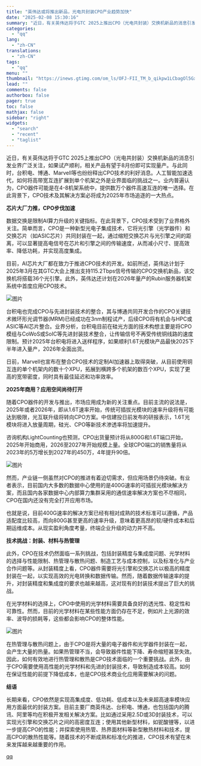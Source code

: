 ```yaml
---
title: "英伟达或将推出新品，光电共封装CPO产业趋势加快"
date: "2025-02-08 15:30:16"
summary: "近日，有关英伟达将于GTC 2025上推出CPO（光电共封装）交换机新品的消息引发业界广泛关注，如果..."
categories:
  - "qq"
lang:
  - "zh-CN"
translations:
  - "zh-CN"
tags:
  - "qq"
menu: ""
thumbnail: "https://inews.gtimg.com/om_ls/OFJ-FII_TM_b_qikpw1LCbagOl5Gxndy7K5isY4-q4uecAA_640360/0"
lead: ""
comments: false
authorbox: false
pager: true
toc: false
mathjax: false
sidebar: "right"
widgets:
  - "search"
  - "recent"
  - "taglist"
---
```


近日，有关英伟达将于GTC 2025上推出CPO（光电共封装）交换机新品的消息引发业界广泛关注，如果试产顺利，相关产品有望于8月份即可实现量产。与此同时，台积电、博通、Marvell等也纷纷释出CPO技术的利好消息。人工智能加速迭代，如何将高带宽互连扩展到单个机架之外是业界面临的挑战之一。业内普遍认为，CPO器件可能是在4-8机架系统中，提供数万个器件高速互连的唯一选择。在此背景下，CPO技术及其解决方案必将成为2025年市场追逐的一大热点。

**芯片大厂力推，CPO步伐加速**

数据交换是限制AI算力升级的关键指标。在此背景下，CPO技术受到了业界格外关注。简单而言，CPO是一种新型光电子集成技术，它将光引擎（光学器件）和交换芯片（如ASIC芯片）共同封装在一起，通过缩短交换芯片与光引擎之间的距离，可以显著提高电信号在芯片和引擎之间的传输速度，从而减小尺寸、提高效率、降低功耗，并实现高度集成。

目前，AI芯片大厂都在致力于推进CPO技术的开发。如前所述，英伟达计划于2025年3月在其GTC大会上推出支持115.2Tbps信号传输的CPO交换机新品，该交换机将搭载36个光引擎。此外，英伟达还计划在2026年量产的Rubin服务器机架系统中首度应用CPO技术。

![图片](https://inews.gtimg.com/news_bt/O2Q6F1vV4CVtP1odndwowi0WR53cNJ2_GeB8TW4EHBsCQAA/641)

台积电也完成CPO与先进封装技术的整合，其与博通共同开发合作的CPO关键技术微环形光调节器(MRM)已经成功在3nm制程试产，后续CPO将有机会与HPC或ASIC等AI芯片整合。业界分析，台积电目前在硅光方面的技术构想主要是将CPO模组与CoWoS或SoIC等先进封装技术整合，让传输信号不再受传统铜线路的速度限制。预计2025年台积电将进入送样程序，如果顺利1.6T光模块产品最快2025下半年进入量产，2026年全面出货。

日前，Marvell也宣布在整合CPO技术的定制AI加速器上取得突破，从目前使用铜互连的单个机架内的数十个XPU，拓展到横跨多个机架的数百个XPU，实现了更高的宽带密度，同时具有最佳延迟和功率效率。

**2025年商用？应用空间尚待打开**

随着CPO器件的开发与推出，市场应用成为新的关注重点。目前主流的说法是，2025年或者2026年，即从1.6T速率开始，传统可插拔光模块的速率升级将有可能达到极限，光互联升级将转向CPO方案。中信建投日前发布的研报表示，1.6T光模块将进入放量周期，硅光、CPO等新技术渗透率将加速提升。

咨询机构LightCounting也预测，CPO出货量预计将从800G和1.6T端口开始，2025年开始商用，2026至2027年开始规模上量。全球CPO端口的销售量将从2023年的5万增长到2027年的450万，4年提升90倍。

![图片](https://inews.gtimg.com/news_bt/Oz5QfSO7_MqIzWQGfjeFhZWNWr2qwmuuKFYNq1E0C4_RgAA/641)

然而，产业链一侧虽然对CPO的推进有着迫切需求，但应用场景仍待突破。有业者表示，目前国内大多数的数据中心使用的是400G速率的可插拔光模块解决方案，而且国内各家数据中心内部算力集群采用的通信速率解决方案也不尽相同，CPO在国内还没有完全打开应用市场。

也就是说，目前400G速率的解决方案已经有相对成熟的技术标准可以遵循，产品适配度比较高，而向800G甚至更高的速率升级，意味着更高昂的软/硬件成本和后期运维成本。从现实盈利角度考量，终端企业升级的动力并不高。

**技术挑战：封装、材料与热管理**

此外，CPO在技术仍然面临一系列挑战，包括封装精度与集成度问题、光学材料的选择与性能限制、热管理与散热问题、制造工艺与成本控制，以及标准化与产业合作问题等。从封装精度上看，CPO器件需要将光引擎和交换芯片以极高的精度封装在一起，以实现高效的光电转换和数据传输。然而，随着数据传输速率的提升，对封装精度和集成度的要求也越来越高，这对现有的封装技术提出了巨大的挑战。

在光学材料的选择上，CPO中使用的光学材料需要具备良好的透光性、稳定性和可靠性。然而，目前的光学材料在某些性能方面仍存在不足，例如片上光源的效率、波导的损耗等，这些都会影响CPO的整体性能。

![图片](https://inews.gtimg.com/news_bt/OjeAuSLkLhq0oTS9RVWdTtAjBBrHjnGyrwMkoqgJ9_DHsAA/641)

在热管理与散热问题上，由于CPO是将大量的电子器件和光学器件封装在一起，会产生大量的热量。如果热管理不当，会导致器件性能下降、寿命缩短甚至失效。因此，如何有效地进行热管理和散热是CPO技术面临的一个重要挑战。此外，由于CPO需要使用高性能的光学材料和先进的封装技术，导致制造成本较高。如何在保证性能的前提下降低成本，也是CPO技术商业化应用需要解决的问题。

**结语**

长期来看，CPO依然是实现高集成度、低功耗、低成本以及未来超高速率模块应用方面最优的封装方案。目前主要厂商英伟达、台积电、博通，也包括国内的腾讯、阿里等均在积极开发相关解决方案。比如通过采用2.5D或3D封装技术，可以实现光引擎和交换芯片之间的高密度互连；使用其他新型材料，如铌酸锂等，以进一步提高CPO的性能；并探索使用热管、热界面材料等新型散热材料和技术，提高CPO的散热性能等。随着技术的不断成熟和标准化的推进，CPO技术有望在未来发挥越来越重要的作用。

[qq](https://new.qq.com/rain/a/20250208A0588K00)
